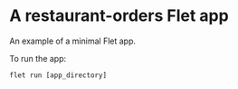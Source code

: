 # A restaurant-orders Flet app

An example of a minimal Flet app.

To run the app:

```
flet run [app_directory]
```